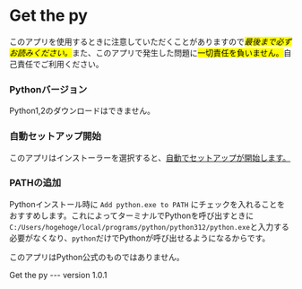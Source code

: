 # Get the py
このアプリを使用するときに注意していただくことがありますので<mark>*最後まで必ずお読みください。*</mark>また、このアプリで発生した問題に<mark>一切責任を負いません。</mark>自己責任でご利用ください。

### Pythonバージョン 
Python1,2のダウンロードはできません。

### 自動セットアップ開始
このアプリはインストーラーを選択すると、<u>自動でセットアップが開始します。</u>

### PATHの追加
Pythonインストール時に `Add python.exe to PATH` にチェックを入れることをおすすめします。これによってターミナルでPythonを呼び出すときに `C:/Users/hogehoge/local/programs/python/python312/python.exe`と入力する必要がなくなり、`python`だけでPythonが呼び出せるようになるからです。

このアプリはPython公式のものではありません。

Get the py --- version 1.0.1